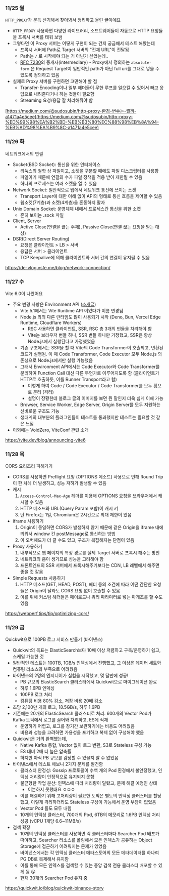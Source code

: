 ### 11/25 월

`HTTP_PROXY`가 문득 신기해서 찾아봐서 정리하고 올린 글이에요

- `HTTP_PROXY` 사용하면 다양한 라이브러리, 소프트웨어들이 자동으로 HTTP 요청들을 프록시 서버를 태워 보냄
- 그렇다면 이 Proxy 서버는 어떻게 구현이 되는 건지 궁금해서 테스트 해봤는데
  - 프록시 서버에 Path로 Target 서버의 "전체 URL"이 전달됨
  - Path는 `/` 로 시작해야 되는 거 아닌가 싶었는데..
  - [RFC 7230](https://www.rfc-editor.org/rfc/rfc7230)의 중개자(intermediary) - Proxy에서 정의하는 `absolute-form` 은 Request Target이 일반적인 path가 아닌 full uri를 그대로 넣을 수 있도록 정의하고 있음
- 실제로 Proxy 서버를 구현하면 고민해야 할 점
  - Transfer-Encoding이나 일부 헤더들이 무한 루프를 일으킬 수 있어서 빼고 응답으로 내려준다거나 하는 것들이 필요함
  - Streaming 요청/응답 잘 처리해줘야 함

[https://medium.com/@sudosubin/http-proxy-환경-변수는-뭘까-a1471a4e5cee](https://medium.com/@sudosubin/http-proxy-%ED%99%98%EA%B2%BD-%EB%B3%80%EC%88%98%EB%8A%94-%EB%AD%98%EA%B9%8C-a1471a4e5cee)

### 11/26 화

네트워크에서의 연결

- Socket(BSD Socket): 통신을 위한 인터페이스
  - 리눅스의 철학 상 파일이고, 소켓을 구분할 때에도 파일 디스크립터를 사용함
  - 파일이기 때문에 연결의 수가 파일 정책을 적용 받아 제한될 수 있음
  - 하나의 프로세스는 여러 소켓을 열 수 있음
- Network Socket: 일반적으로 웹에서 네트워크 통신에 쓰이는 소켓
  - Transport Layer에 대한 이해 없이 API의 형태로 통신 흐름을 제어할 수 있음
  - 웹소켓(7계층)과 소켓(4계층)을 혼동하지 말자
- Unix Domain Socket: 운영체제 내에서 프로세스간 통신을 위한 소켓
  - 흔히 보이는 .sock 파일
- Client, Server
  - Active Close(연결을 끊는 주체), Passive Close(연결 끊는 요청을 받는 대상)
- DSR(Direct Server Routing)
  - 요청은 클라이언트 > LB > 서버
  - 응답은 서버 > 클라이언트
  - TCP Keepalive에 의해 클라이언트와 서버 간의 연결이 유지될 수 있음

https://de-vlog.vsfe.me/blog/network-connection/

### 11/27 수

Vite 6.0이 나왔어요

- 주요 변경 사항은 Environment API ([소개글](https://green.sapphi.red/blog/increasing-vites-potential-with-the-environment-api))
  - Vite 5.1에서는 Vite Runtime API 이었다가 이름 변경됨
  - Node.js 외의 다른 런타임도 많이 사용되기 시작 (Deno, Bun, Vercel Edge Runtime, Cloudflare Workers)
    - RSC 사용하면 클라이언트, SSR, RSC 총 3개의 번들을 처리해야 함
    - Vite는 브라우저 번들 하나, SSR 번들 하나만 가정했고, SSR은 항상 Node.js에서 실행된다고 가정했었음
  - 기존 구조에서는 SSR을 할 때 Vite의 Code Transformer이 호출되고, 변환된 코드가 실행됨. 이 때 Code Transformer, Code Executor 모두 Node.js 의존성으로 Node.js에서만 실행 가능했음
  - 그래서 Environment API에서는 Code Executor와 Code Transformer를 분리하여 Function Call 대신 다른 무언가로 이루어지도록 함 (클라이언트가 HTTP로 호출하듯, 이를 Runner Transport라고 함)
    - 이렇게 하여 Code / Code Executor / Code Transformer를 모두 횡으로 분리 (격리)
    - 설명이 장황한데 블로그 글의 이미지를 보면 뭔 말인지 더욱 쉽게 이해 가능
  - Browser, Service Worker, Edge Server, Origin Server를 모두 지원하는 신비로운 구조도 가능
  - 생태계의 대부분의 플러그인들이 테스트를 통과했지만 테스트는 필요할 것 같은 느낌
- 이외에는 VoidZero, ViteConf 관련 소개

https://vite.dev/blog/announcing-vite6

### 11/28 목

CORS 요리조리 피해가기

- CORS를 사용하면 Preflight 요청 (OPTIONS 메소드) 사용으로 인해 Round Trip이 한 차례 더 발생하고, 성능 저하가 발생할 수 있음
- 캐시
  1. `Access-Control-Max-Age` 헤더를 이용해 OPTIONS 요청을 브라우저에서 캐시할 수 있음
  2. HTTP 메소드와 URL(Query Param 포함)이 캐시 키
  3. 단 Firefox는 1일, Chromium은 2시간으로 최대 제한이 있음
- iframe 사용하기
  1. Origin이 동일하면 CORS가 발생하지 않기 때문에 같은 Origin을 iframe 내에 띄워서 window 간 postMessage로 통신하는 방법
  2. 이 오버헤드가 더 클 수도 있고, 구조가 복잡해지는 단점이 있음
- Proxy 사용하기
  1. 내부적으로 웹 페이지의 특정 경로를 실제 Target 서버로 프록시 해주는 방안
  2. 네트워크의 홉이 생기므로 성능을 고려해야 함
  3. 프론트엔드의 SSR 서버에서 프록시해주기보다는 CDN, LB 레벨에서 해주면 좋을 것 같음
- Simple Requests 사용하기
  1. HTTP 메소드(GET, HEAD, POST), 헤더 등의 조건에 따라 어떤 간단한 요청들은 Origin이 달라도 CORS 요청 없이 호출할 수 있음
  2. 이를 위해 커스텀 헤더들은 페이로드나 쿼리 파라미터로 넣는 마개조를 할 수도 있음

https://webperf.tips/tip/optimizing-cors/

### 11/29 금

Quickwit으로 100PB 로그 서비스 만들기 (바이낸스)

- Quickwit의 목표는 ElasticSearch보다 10배 이상 저렴하고 구축/운영하기 쉽고, 스케일 가능한 것
- 일반적인 테스트는 100TB, 1GB/s 인덱싱에서 진행했고, 그 이상은 데이터 세트와 컴퓨팅 리소스의 부족으로 어려웠음
- 바이낸스의 2명의 엔지니어가 실험을 시작했고, 몇 달만에 성공!
  - PB 규모의 ElasticSearch 클러스터에서 Quickwit으로 마이그레이션 완료
  - 하루 1.6PB 인덱싱
  - 100PB 로그 처리
  - 컴퓨팅 비용 80% 감소, 저장 비용 20배 감소
- 초당 2,100만 개의 로그, 18.5GB/s, 하루 1.6PB
- 기존에는 20개의 ElasticSearch 클러스터로 처리. 600개의 Vector Pod가 Kafka 토픽에서 로그를 끌어와 처리하고, ES에 적재
  - 운영하기 어렵고, 로그를 장기간 보관하기에는 비용도 어려웠음
  - 비용과 성능을 고려하면 가용성을 포기하고 복제 없이 구성해야 했음
- Quickwit은 거의 완벽했는데,
  - Native Kafka 통합, Vector 없이 로그 변환, S3로 Stateless 구성 가능
  - ES 대비 2배 더 높은 압축률
  - 하지만 아직 PB 규모를 감당할 수 있을지 알 수 없었음
- 바이낸스에서 테스트 해보니 2가지 문제를 발견함
  - 클러스터 안정성: Gossip 프로토콜이 수백 개의 Pod 환경에서 불안정했고, 인덱싱 처리량이 안정적으로 유지되지 못함
  - 불균형한 작업 분산: 인덱스에 따라 처리량이 달랐고, 문제 해결 예정인 상태
    - 이븐하지 못했대요 ㅇㅁㅇ
  - 이를 해결하기 위해 고처리량이 필요한 토픽은 별도의 인덱싱 클러스터를 할당했고, 이렇게 격리하더라도 Stateless 구성이 가능해서 운영 부담이 없었음
  - Vector Pod 들도 모두 내림
  - 10개의 인덱싱 클러스터, 700개의 Pod, 6TB의 메모리로 1.6PB 인덱싱 처리 성공 (vCPU 1개당 6.6~11MB/s)
- 검색 확장
  - 10개의 인덱싱 클러스터를 사용하면 각 클러스터마다 Searcher Pod 배포가 떠야하고, Searcher 리소스를 폴링해서 모든 인덱스가 공유하는 Object Storage에 접근하기 어려워지는 문제가 있었음
  - 바이낸스에서는 각 인덱싱 클러스터 메타스토어의 모든 메타데이터를 하나릐 PG DB로 복제해서 유지함
  - 이를 통해 모든 인덱스를 검색할 수 있는 중앙 검색 전용 클러스터 배포할 수 있게 됨 😮
  - 현재 30개의 Searcher Pod 유지 중

https://quickwit.io/blog/quickwit-binance-story
